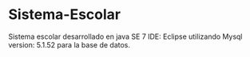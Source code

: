 # Sistema-Escolar
Sistema escolar desarrollado en java SE 7 IDE: Eclipse utilizando Mysql version: 5.1.52 para la base de datos.
